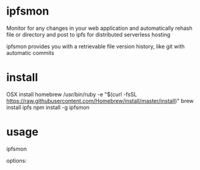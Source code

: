 # ipfsmon
Monitor for any changes in your web application and automatically rehash file or directory and post to ipfs for distributed serverless hosting

ipfsmon provides you with a retrievable file version history, like git with automatic commits

# install 

OSX
install homebrew
/usr/bin/ruby -e "$(curl -fsSL https://raw.githubusercontent.com/Homebrew/install/master/install)"
brew install ipfs
npm install -g ipfsmon



# usage
ipfsmon <absolute or relative path to file or directory>

options: 

